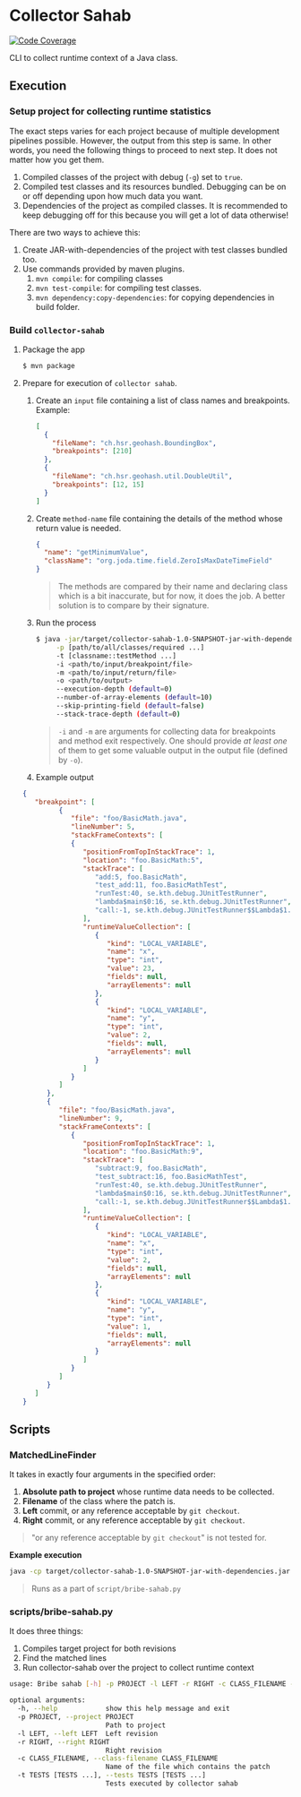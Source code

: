 # Collector Sahab

[![Code Coverage](https://codecov.io/gh/algomaster99/collector-sahab/branch/main/graph/badge.svg)](https://codecov.io/gh/algomaster99/collector-sahab)

CLI to collect runtime context of a Java class.

## Execution

### Setup project for collecting runtime statistics

The exact steps varies for each project because of multiple development
pipelines possible. However, the output from this step is same. In other
words, you need the following things to proceed to next step. It does not
matter how you get them.

1. Compiled classes of the project with debug (`-g`) set to `true`.
2. Compiled test classes and its resources bundled. Debugging can be on or off
   depending upon how much data you want.
3. Dependencies of the project as compiled classes. It is recommended to keep
   debugging off for this because you will get a lot of data otherwise!

There are two ways to achieve this:
1. Create JAR-with-dependencies of the project with test classes bundled too.
2. Use commands provided by maven plugins.
   1. `mvn compile`: for compiling classes
   2. `mvn test-compile`: for compiling test classes.
   3. `mvn dependency:copy-dependencies`: for copying dependencies in build folder.

### Build `collector-sahab`

1. Package the app
    ```bash
   $ mvn package
    ```
2. Prepare for execution of `collector sahab`.
   1. Create an `input` file containing a list of class names and breakpoints.
      Example:
      ```json
      [
        {
          "fileName": "ch.hsr.geohash.BoundingBox",
          "breakpoints": [210]
        },
        {
          "fileName": "ch.hsr.geohash.util.DoubleUtil",
          "breakpoints": [12, 15]
        }
      ]
      ```
   2. Create `method-name` file containing the details of the method whose
      return value is needed.
      ```json
      {
        "name": "getMinimumValue",
        "className": "org.joda.time.field.ZeroIsMaxDateTimeField"
      }
      ```
         > The methods are compared by their name and declaring class which is a bit inaccurate,
        but for now, it does the job. A better solution is to compare by their signature.
   3. Run the process
      ```bash
      $ java -jar/target/collector-sahab-1.0-SNAPSHOT-jar-with-dependencies.jar \
           -p [path/to/all/classes/required ...]
           -t [classname::testMethod ...]
           -i <path/to/input/breakpoint/file>
           -m <path/to/input/return/file>
           -o <path/to/output>
           --execution-depth (default=0)
           --number-of-array-elements (default=10)
           --skip-printing-field (default=false)
           --stack-trace-depth (default=0)
      ```
         > `-i` and `-m` are arguments for collecting data for breakpoints and method exit
        respectively. One should provide _at least one_ of them to get some valuable output
        in the output file (defined by `-o`).
      
   4. Example output
   
   ```json
   {
      "breakpoint": [
            {
               "file": "foo/BasicMath.java",
               "lineNumber": 5,
               "stackFrameContexts": [
               {
                  "positionFromTopInStackTrace": 1,
                  "location": "foo.BasicMath:5",
                  "stackTrace": [
                     "add:5, foo.BasicMath",
                     "test_add:11, foo.BasicMathTest",
                     "runTest:40, se.kth.debug.JUnitTestRunner",
                     "lambda$main$0:16, se.kth.debug.JUnitTestRunner",
                     "call:-1, se.kth.debug.JUnitTestRunner$$Lambda$1.81628611"
                  ],
                  "runtimeValueCollection": [
                     {
                        "kind": "LOCAL_VARIABLE",
                        "name": "x",
                        "type": "int",
                        "value": 23,
                        "fields": null,
                        "arrayElements": null
                     },
                     {  
                        "kind": "LOCAL_VARIABLE",
                        "name": "y",
                        "type": "int",
                        "value": 2,
                        "fields": null,
                        "arrayElements": null
                     }
                  ]
               }
            ]
         },
         {
            "file": "foo/BasicMath.java",
            "lineNumber": 9,
            "stackFrameContexts": [
               {
                  "positionFromTopInStackTrace": 1,
                  "location": "foo.BasicMath:9",
                  "stackTrace": [
                     "subtract:9, foo.BasicMath",
                     "test_subtract:16, foo.BasicMathTest",
                     "runTest:40, se.kth.debug.JUnitTestRunner",
                     "lambda$main$0:16, se.kth.debug.JUnitTestRunner",
                     "call:-1, se.kth.debug.JUnitTestRunner$$Lambda$1.81628611"
                  ],
                  "runtimeValueCollection": [
                     {
                        "kind": "LOCAL_VARIABLE",
                        "name": "x",
                        "type": "int",
                        "value": 2,
                        "fields": null,
                        "arrayElements": null
                     },
                     {
                        "kind": "LOCAL_VARIABLE",
                        "name": "y",
                        "type": "int",
                        "value": 1,
                        "fields": null,
                        "arrayElements": null
                     } 
                  ]
               }
            ]
         }
      ]
   }
   ```

## Scripts

### MatchedLineFinder

It takes in exactly four arguments in the specified order:
1. **Absolute path to project** whose runtime data needs to be collected.
2. **Filename** of the class where the patch is.
3. **Left** commit, or any reference acceptable by `git checkout`.
4. **Right** commit, or any reference acceptable by `git checkout`.

> "or any reference acceptable by `git checkout`" is not tested for.

**Example execution**
```bash
java -cp target/collector-sahab-1.0-SNAPSHOT-jar-with-dependencies.jar se.kth.debug.MatchedLineFinder /home/assert/Desktop/experiments/drr-as-pr/Time-11 DateTimeZoneBuilder.java e5d67a8162aebb7dbd5df8cdc21442ef111d2ba1 1c04679173a46faa59e73f68def33f60843f8beb
```

> Runs as a part of `script/bribe-sahab.py`

### scripts/bribe-sahab.py

It does three things:
1. Compiles target project for both revisions
2. Find the matched lines
3. Run collector-sahab over the project to collect runtime context

```bash
usage: Bribe sahab [-h] -p PROJECT -l LEFT -r RIGHT -c CLASS_FILENAME -t TESTS [TESTS ...]

optional arguments:
  -h, --help            show this help message and exit
  -p PROJECT, --project PROJECT
                        Path to project
  -l LEFT, --left LEFT  Left revision
  -r RIGHT, --right RIGHT
                        Right revision
  -c CLASS_FILENAME, --class-filename CLASS_FILENAME
                        Name of the file which contains the patch
  -t TESTS [TESTS ...], --tests TESTS [TESTS ...]
                        Tests executed by collector sahab
```
